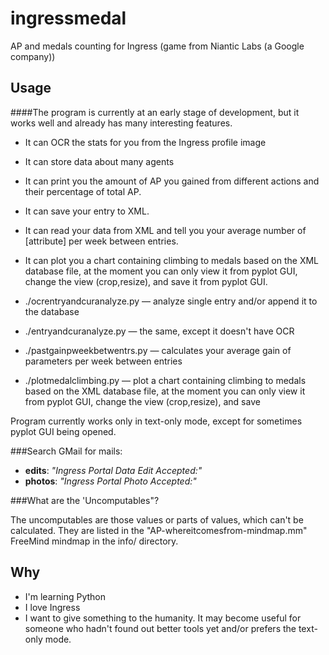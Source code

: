 ingressmedal
============

AP and medals counting for Ingress (game from Niantic Labs (a Google company))

Usage
---------

####The program is currently at an early stage of development, but it works well and already has many interesting features.

 * It can OCR the stats for you from the Ingress profile image
 * It can store data about many agents
 * It can print you the amount of AP you gained from different actions and their percentage of total AP.
 * It can save your entry to XML.
 * It can read your data from XML and tell you your average number of [attribute] per week between entries.
 * It can plot you a chart containing climbing to medals based on the XML database file, at the moment you can only view it from pyplot GUI, change the view (crop,resize), and save it from pyplot GUI.


 * ./ocrentryandcuranalyze.py — analyze single entry and/or append it to the database
 * ./entryandcuranalyze.py — the same, except it doesn't have OCR
 * ./pastgainpweekbetwentrs.py — calculates your average gain of parameters per week between entries
 * ./plotmedalclimbing.py — plot a chart containing climbing to medals based on the XML database file, at the moment you can only view it from pyplot GUI, change the view (crop,resize), and save
 

Program currently works only in text-only mode, except for sometimes pyplot GUI being opened.

###Search GMail for mails:
 * **edits**: *"Ingress Portal Data Edit Accepted:"*
 * **photos**: *"Ingress Portal Photo Accepted:"*
 
###What are the 'Uncomputables"?

The uncomputables are those values or parts of values, which can't be calculated. They are listed in the "AP-whereitcomesfrom-mindmap.mm" FreeMind mindmap in the info/ directory.

Why
---------

 * I'm learning Python
 * I love Ingress
 * I want to give something to the humanity. It may become useful for someone who hadn't found out better tools yet and/or prefers the text-only mode.

